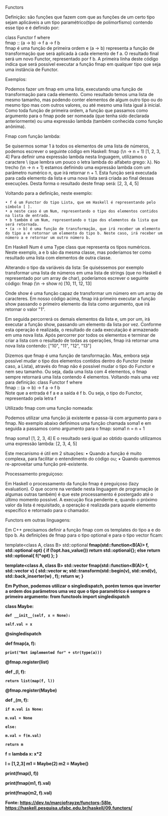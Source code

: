 Functors

Definição: são funções que fazem com que as funções de um certo tipo sejam aplicáveis a um tipo paramétrico(tipo de polimorfismo) contendo esse tipo e é definido por:

class Functor f where  
    fmap :: (a -> b) -> f a -> f b  
fmap é uma função de primeira ordem e (a -> b) representa a função de transformação que será aplicada à cada elemento de f a. O resultado final será um novo Functor, representado por f b.
A primeira linha deste código indica que será possível executar a função fmap em qualquer tipo que seja uma instância de Functor.


Exemplos:

Podemos fazer um fmap em uma lista, executando uma função de transformação para cada elemento. Como resultado temos uma lista de mesmo tamanho, mas podendo conter elementos de algum outro tipo ou do mesmo tipo mas com outros valores, ou até mesmo uma lista igual à inicial.
Como toda função de primeira ordem, a função que passamos como argumento para o fmap pode ser nomeada (que tenha sido declarada anteriormente) ou uma expressão lambda (também conhecida como função anônima).


Fmap com função lambda:

Se quisermos somar 1 à todos os elementos de uma lista de números, podemos escrever o seguinte código em Haskell:
fmap (\n -> n + 1) [1, 2, 3, 4] 
Para definir uma expressão lambda nesta linguagem, utilizamos o caractere \ (que lembra um pouco o letra lambda do alfabeto grego: λ).
No trecho (\n -> n + 1) estamos definindo uma expressão lambda com um parâmetro numérico n, que irá retornar n + 1. Esta função será executada para cada elemento da lista e uma nova lista será criada ao final dessas execuções.
Desta forma o resultado deste fmap será:
[2, 3, 4, 5]



Voltando para a definição, neste exemplo:

    • f é um Functor do tipo Lista, que em Haskell é representando pelo símbolo [ ]. 
    • a neste caso é um Num, representando o tipo dos elementos contidos na lista de entrada. 
    • b também é um Num, representando o tipo dos elementos da lista que será retornada. 
    • (a -> b) é uma função de transformação, que irá receber um elemento do tipo a e retornar um elemento do tipo b. Neste caso, irá receber um número a e retornar um outro número b. 
Em Haskell Num é uma Type class que representa os tipos numéricos.
Neste exemplo, a e b são da mesma classe, mas poderíamos ter como resultado uma lista com elementos de outra classe.


Alterando o tipo da variáveis da lista:
Se quiséssemos por exemplo transformar uma lista de números em uma lista de strings (que no Haskell é representado por um array de char), poderíamos escrever o seguinte código:
fmap (\n -> show n) [10, 11, 12, 13] 

Onde show é uma função capaz de transformar um número em um array de caracteres. 
Em nosso código acima, fmap irá primeiro executar a função show passando o primeiro elemento da lista como argumento, que irá retornar o valor "1".

Em seguida percorrerá os demais elementos da lista e, um por um, irá executar a função show, passando um elemento da lista por vez. Conforme esta operação é realizada, o resultado de cada executação é armazenado em uma nova lista.
Após percorrer por todos os elementos e terminar de criar a lista com o resultado de todas as operações, fmap irá retornar uma nova lista contendo:
["10", "11", "12", "13"]

Dizemos que fmap é uma função de tansformação. Mas, embora seja possível mudar o tipo dos elementos contidos dentro do Functor (neste caso, a Lista), através do fmap não é possível mudar o tipo do Functor e nem seu tamanho. Ou seja, dada uma lista com 4 elementos, o fmap sempre retornará uma lista contendo 4 elementos.
Voltando mais uma vez para definição:
class Functor f where  
    fmap :: (a -> b) -> f a -> f b  
Note que a entrada é f a e a saída é f b. Ou seja, o tipo do Functor, representado pela letra f


Utilizado fmap com uma função nomeada:

Podemos utilizar uma função já existente e passa-lá com argumento para o fmap.
No exemplo abaixo definimos uma função chamada soma1 e em seguida a passamos como argumento para o fmap:
soma1 n = n + 1

fmap soma1 [1, 2, 3, 4] 
E o resultado será igual ao obtido quando utilizamos uma expressão lambda:
[2, 3, 4, 5]

Este mecanismo é útil em 2 situações:
    • Quando a função é muito complexa, para facilitar o entendimento do código ou; 
    • Quando queremos re-aproveitar uma função pré-existente. 
    
    
Processamento preguiçoso:

Em Haskell o processamento da função fmap é preguiçoso (lazy evaluation).
O que ocorre na verdade nesta linguagem de programação (e algumas outras também) é que este processamento é postergado até o último momento possível. A execução fica pendente e, quando o próximo valor da lista é requisitado, a operação é realizada para aquele elemento específico e retornado para o chamador.

Functors em outras linguagens:

Em C++ precisamos definir a função fmap com os templates do tipo a e do tipo b. As definições de fmap para o tipo optional e para o tipo vector ficam:

template<class A, class B>
std::optional<B> fmap(std::function<B(A)> f, std::optional<A> opt)
{
    if (!opt.has_value())
	return std::optional<B>{};
    else
	return std::optional<B>{ f(*opt) };
}

template<class A, class B>
std::vector<B> fmap(std::function<B(A)> f, std::vector<A> v)
{
   std::vector<B> w;
   std::transform(std::begin(v), std::end(v), std::back_inserter(w) , f);
   return w;
}

Em Python, podemos utilizar o singledispatch, porém temos que inverter a ordem dos parâmetros uma vez que o tipo paramétrico é sempre o primeiro argumento:
from functools import singledispatch

class Maybe:

    def __init__(self, x = None):
	
	self.val = x

@singledispatch


def fmap(a, f):
    
    print("Not implemented for" + str(type(a)))


@fmap.register(list)

def _(l, f):
    
    return list(map(f, l))

@fmap.register(Maybe)

def _(m, f):
    
    if m.val is None:
	
	m.val = None
    
    else:
	
	m.val = f(m.val)
    
    return m

f = lambda x: x*2

l = [1,2,3]
m1 = Maybe(2)
m2 = Maybe()

print(fmap(l, f))

print(fmap(m1, f).val)

print(fmap(m2, f).val)


Fonte: https://dev.to/marciofrayze/functors-58le, https://haskell.pesquisa.ufabc.edu.br/haskell/09.functors/
